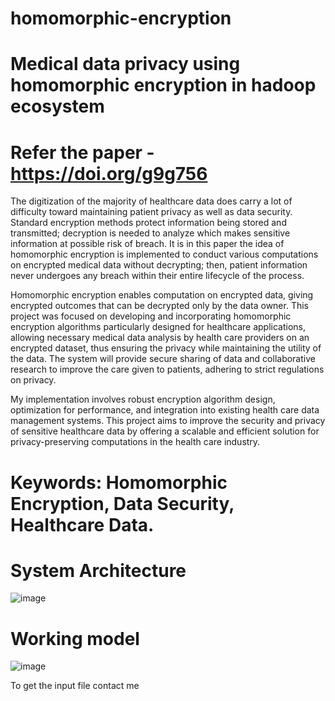 # homomorphic-encryption
# Medical data privacy using homomorphic encryption in hadoop ecosystem

# Refer the paper - https://doi.org/g9g756
The digitization of the majority of healthcare data does carry a lot of difficulty toward maintaining patient privacy as well as data security. Standard encryption 
methods protect information being stored and transmitted; decryption is needed to analyze which makes sensitive information at possible risk of breach. It is in 
this paper the idea of homomorphic encryption is implemented to conduct various computations on encrypted medical data without decrypting; then, patient information 
never undergoes any breach within their entire lifecycle of the process.

Homomorphic encryption enables computation on encrypted data, giving encrypted outcomes that can be decrypted only by the data owner. This project was focused on 
developing and incorporating homomorphic encryption algorithms particularly designed for healthcare applications, allowing necessary medical data analysis by health 
care providers on an encrypted dataset, thus ensuring the privacy while maintaining the utility of the data. The system will provide secure sharing of data and 
collaborative research to improve the care given to patients, adhering to strict regulations on privacy.

My implementation involves robust encryption algorithm design, optimization for performance, and integration into existing health care data management systems. 
This project aims to improve the security and privacy of sensitive healthcare data by offering a scalable and efficient solution for privacy-preserving computations 
in the health care industry.
# Keywords: Homomorphic Encryption, Data Security, Healthcare Data.

# System Architecture
![image](https://github.com/user-attachments/assets/f3e87d1b-8d81-414b-85d6-bd6579691e3d)

# Working model
![image](https://github.com/user-attachments/assets/487aa8c0-b80c-446c-8b02-dae052dfe007)


To get the input file contact me

